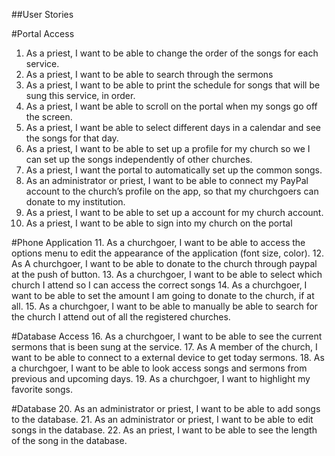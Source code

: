 ##User Stories

#Portal Access
1. As a priest, I want to be able to change the order of the songs for each service.
2. As a priest, I want to be able to search through the sermons
3. As a priest, I want to be able to print the schedule for songs that will be sung this service, in order.
4. As a priest, I want be able to scroll on the portal when my songs go off the screen.
5. As a priest, I want be able to select different days in a calendar and see the songs for that day.
6. As a priest, I want to be able to set up a profile for my church so we I can set up the songs independently of other churches.
7. As a priest, I want the portal to automatically set up the common songs.
8. As an administrator or priest, I want to be able to connect my PayPal account to the church’s profile on the app, so that my churchgoers can donate to my institution.
9. As a priest, I want to be able to set up a account for my church account.
10. As a priest, I want to be able to sign into my church on the portal

#Phone Application
11. As a churchgoer, I want to be able to access the options menu to edit the appearance of the application (font size, color).
12. As A churchgoer, I want to be able to donate to the church through paypal at the push of button.
13. As a churchgoer, I want to be able to select which church I attend so I can access the correct songs
14. As a churchgoer, I want to be able to set the amount I am going to donate to the church, if at all.
15. As a churchgoer, I want to be able to manually be able to search for the church I attend out of all the registered churches.

#Database Access
16. As a churchgoer, I want to be able to see the current sermons that is been sung at the service.
17. As A member of the church, I want to be able to connect to a external device to get today sermons.
18. As a churchgoer, I want to be able to look access songs and sermons from previous and upcoming days.
19. As a churchgoer, I want to highlight my favorite songs.

#Database
20. As an administrator or priest, I want to be able to add songs to the database.
21. As an administrator or priest, I want to be able to edit songs in the database.
22. As an priest, I want to be able to see the length of the song in the database.
